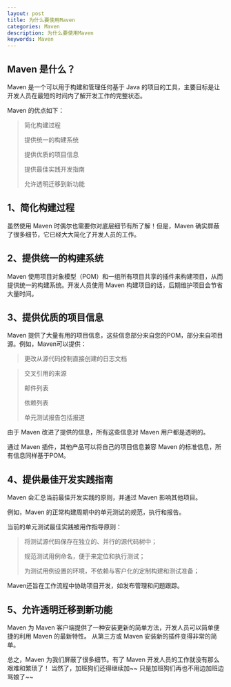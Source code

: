 ```yaml
---
layout: post
title: 为什么要使用Maven
categories: Maven
description: 为什么要使用Maven
keywords: Maven
---
```


## Maven 是什么？

Maven 是一个可以用于构建和管理任何基于 Java 的项目的工具，主要目标是让开发人员在最短的时间内了解开发工作的完整状态。

Maven 的优点如下：

>简化构建过程
>
>提供统一的构建系统
>
>提供优质的项目信息
>
>提供最佳实践开发指南
>
>允许透明迁移到新功能
<!--more-->
## 1、简化构建过程

虽然使用 Maven 时偶尔也需要你对底层细节有所了解！但是，Maven 确实屏蔽了很多细节，它已经大大简化了开发人员的工作。

## 2、提供统一的构建系统

Maven 使用项目对象模型（POM）和一组所有项目共享的插件来构建项目，从而提供统一的构建系统。开发人员使用 Maven 构建项目的话，后期维护项目会节省大量时间。

## 3、提供优质的项目信息

Maven 提供了大量有用的项目信息，这些信息部分来自您的POM，部分来自项目源。例如，Maven可以提供：

>更改从源代码控制直接创建的日志文档

>交叉引用的来源
>
>邮件列表
>
>依赖列表
>
>单元测试报告包括报道

由于 Maven 改进了提供的信息，所有这些信息对 Maven 用户都是透明的。

通过 Maven 插件，其他产品可以将自己的项目信息兼容 Maven 的标准信息，所有信息同样基于POM。

## 4、提供最佳开发实践指南

Maven 会汇总当前最佳开发实践的原则，并通过 Maven 影响其他项目。

例如，Maven 的正常构建周期中的单元测试的规范，执行和报告。

当前的单元测试最佳实践被用作指导原则：

>将测试源代码保存在独立的、并行的源代码树中；
>
>规范测试用例命名，便于来定位和执行测试；
>
>为测试用例设置的环境，不依赖与客户化的定制构建和测试准备；

Maven还旨在工作流程中协助项目开发，如发布管理和问题跟踪。

## 5、允许透明迁移到新功能

Maven 为 Maven 客户端提供了一种安装更新的简单方法，开发人员可以简单便捷的利用 Maven 的最新特性。
从第三方或 Maven 安装新的插件变得非常的简单。


总之，Maven 为我们屏蔽了很多细节。有了 Maven 开发人员的工作就没有那么艰难和繁琐了！
当然了，加班狗们还得继续加~~ 只是加班狗们再也不用边加班边骂娘了~~
